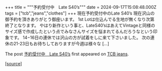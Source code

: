 +++
title = """予約受付中　Late S40’s"""
date = 2024-09-17T15:08:48.000Z
tags = ["tcb","jeans","clothes"]
+++
現在予約受付中のLate S40’s 現在沢山の御予約を頂きありがとう御座います。 1st Lotは仕込んでる生地が無くなり次第終了となります。 やはり新作という事と、LateS40’sはあえてVintageと同様のサイズ感で作成したという点でみなさんサイズを悩まれてるんだろうなという印象です。 14−16日の連休では沢山の方が試着をしに来て下さいました。 次の連休の21-23日もお待ちしておりますが今週は様々な \[…\]

The post [予約受付中　Late S40’s](http://tcbjeans.com/2024/09/18/49153) first appeared on [TCB jeans](http://tcbjeans.com).

[[source]](http://tcbjeans.com/2024/09/18/49153)
